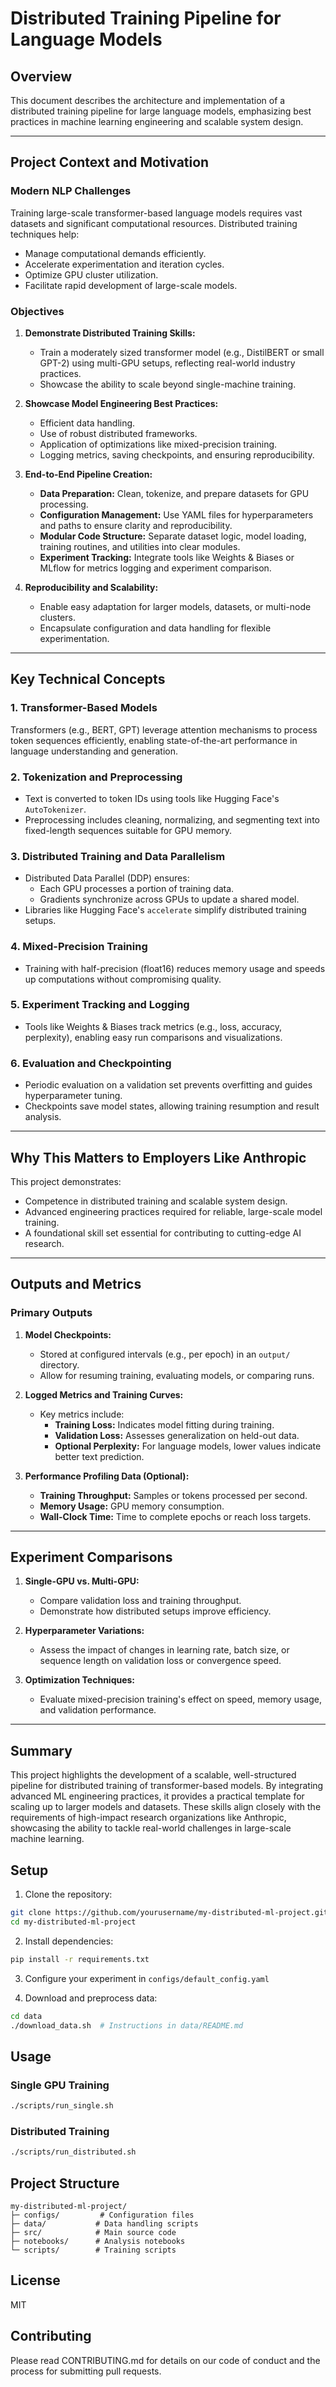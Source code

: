 # Distributed Training Pipeline for Language Models

## Overview
This document describes the architecture and implementation of a distributed training pipeline for large language models, emphasizing best practices in machine learning engineering and scalable system design.

---

## Project Context and Motivation

### Modern NLP Challenges
Training large-scale transformer-based language models requires vast datasets and significant computational resources. Distributed training techniques help:
- Manage computational demands efficiently.
- Accelerate experimentation and iteration cycles.
- Optimize GPU cluster utilization.
- Facilitate rapid development of large-scale models.

### Objectives
1. **Demonstrate Distributed Training Skills:**
   - Train a moderately sized transformer model (e.g., DistilBERT or small GPT-2) using multi-GPU setups, reflecting real-world industry practices.
   - Showcase the ability to scale beyond single-machine training.

2. **Showcase Model Engineering Best Practices:**
   - Efficient data handling.
   - Use of robust distributed frameworks.
   - Application of optimizations like mixed-precision training.
   - Logging metrics, saving checkpoints, and ensuring reproducibility.

3. **End-to-End Pipeline Creation:**
   - **Data Preparation:** Clean, tokenize, and prepare datasets for GPU processing.
   - **Configuration Management:** Use YAML files for hyperparameters and paths to ensure clarity and reproducibility.
   - **Modular Code Structure:** Separate dataset logic, model loading, training routines, and utilities into clear modules.
   - **Experiment Tracking:** Integrate tools like Weights & Biases or MLflow for metrics logging and experiment comparison.

4. **Reproducibility and Scalability:**
   - Enable easy adaptation for larger models, datasets, or multi-node clusters.
   - Encapsulate configuration and data handling for flexible experimentation.

---

## Key Technical Concepts

### 1. Transformer-Based Models
Transformers (e.g., BERT, GPT) leverage attention mechanisms to process token sequences efficiently, enabling state-of-the-art performance in language understanding and generation.

### 2. Tokenization and Preprocessing
- Text is converted to token IDs using tools like Hugging Face's `AutoTokenizer`.
- Preprocessing includes cleaning, normalizing, and segmenting text into fixed-length sequences suitable for GPU memory.

### 3. Distributed Training and Data Parallelism
- Distributed Data Parallel (DDP) ensures:
  - Each GPU processes a portion of training data.
  - Gradients synchronize across GPUs to update a shared model.
- Libraries like Hugging Face's `accelerate` simplify distributed training setups.

### 4. Mixed-Precision Training
- Training with half-precision (float16) reduces memory usage and speeds up computations without compromising quality.

### 5. Experiment Tracking and Logging
- Tools like Weights & Biases track metrics (e.g., loss, accuracy, perplexity), enabling easy run comparisons and visualizations.

### 6. Evaluation and Checkpointing
- Periodic evaluation on a validation set prevents overfitting and guides hyperparameter tuning.
- Checkpoints save model states, allowing training resumption and result analysis.

---

## Why This Matters to Employers Like Anthropic
This project demonstrates:
- Competence in distributed training and scalable system design.
- Advanced engineering practices required for reliable, large-scale model training.
- A foundational skill set essential for contributing to cutting-edge AI research.

---

## Outputs and Metrics

### Primary Outputs
1. **Model Checkpoints:**
   - Stored at configured intervals (e.g., per epoch) in an `output/` directory.
   - Allow for resuming training, evaluating models, or comparing runs.

2. **Logged Metrics and Training Curves:**
   - Key metrics include:
     - **Training Loss:** Indicates model fitting during training.
     - **Validation Loss:** Assesses generalization on held-out data.
     - **Optional Perplexity:** For language models, lower values indicate better text prediction.

3. **Performance Profiling Data (Optional):**
   - **Training Throughput:** Samples or tokens processed per second.
   - **Memory Usage:** GPU memory consumption.
   - **Wall-Clock Time:** Time to complete epochs or reach loss targets.

---

## Experiment Comparisons

1. **Single-GPU vs. Multi-GPU:**
   - Compare validation loss and training throughput.
   - Demonstrate how distributed setups improve efficiency.

2. **Hyperparameter Variations:**
   - Assess the impact of changes in learning rate, batch size, or sequence length on validation loss or convergence speed.

3. **Optimization Techniques:**
   - Evaluate mixed-precision training's effect on speed, memory usage, and validation performance.

---

## Summary
This project highlights the development of a scalable, well-structured pipeline for distributed training of transformer-based models. By integrating advanced ML engineering practices, it provides a practical template for scaling up to larger models and datasets. These skills align closely with the requirements of high-impact research organizations like Anthropic, showcasing the ability to tackle real-world challenges in large-scale machine learning.


## Setup

1. Clone the repository:
```bash
git clone https://github.com/yourusername/my-distributed-ml-project.git
cd my-distributed-ml-project
```

2. Install dependencies:
```bash
pip install -r requirements.txt
```

3. Configure your experiment in `configs/default_config.yaml`

4. Download and preprocess data:
```bash
cd data
./download_data.sh  # Instructions in data/README.md
```

## Usage

### Single GPU Training
```bash
./scripts/run_single.sh
```

### Distributed Training
```bash
./scripts/run_distributed.sh
```

## Project Structure
```
my-distributed-ml-project/
├─ configs/         # Configuration files
├─ data/           # Data handling scripts
├─ src/            # Main source code
├─ notebooks/      # Analysis notebooks
└─ scripts/        # Training scripts
```

## License
MIT

## Contributing
Please read CONTRIBUTING.md for details on our code of conduct and the process for submitting pull requests.
